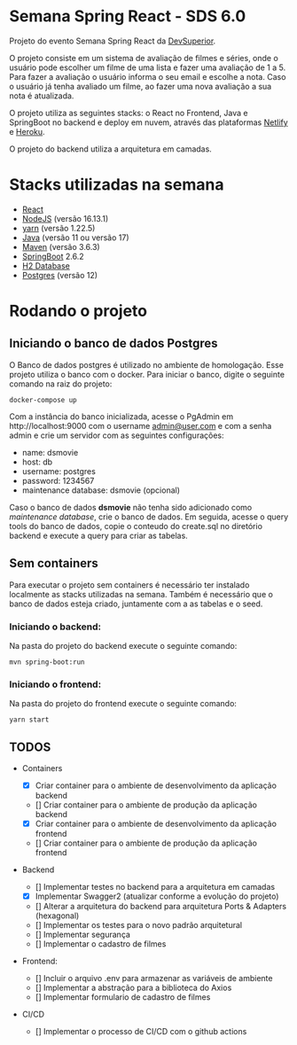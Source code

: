 # Semana Spring React - SDS 6.0

Projeto do evento Semana Spring React da [DevSuperior](https://devsuperior.com.br/).

O projeto consiste em um sistema de avaliação de filmes e séries, onde o usuário pode escolher um filme de uma lista e fazer uma avaliação de 1 a 5. Para fazer a avaliação o usuário informa o seu email e escolhe a nota. Caso o usuário já tenha avaliado um filme, ao fazer uma nova avaliação a sua nota é atualizada.

O projeto utiliza as seguintes stacks: o React no Frontend, Java e SpringBoot no backend e deploy em nuvem, através das plataformas [Netlify](https://www.netlify.com/) e [Heroku](https://id.heroku.com/login).

O projeto do backend utiliza a arquitetura em camadas.

# Stacks utilizadas na semana
- [React](https://pt-br.reactjs.org/)
- [NodeJS](https://nodejs.org/en/) (versão 16.13.1)
- [yarn](https://yarnpkg.com/) (versão 1.22.5)
- [Java](https://www.java.com/pt-BR/) (versão 11 ou versão 17)
- [Maven](https://maven.apache.org/) (versão 3.6.3)
- [SpringBoot](https://spring.io/projects/spring-boot) 2.6.2
- [H2 Database](https://www.h2database.com/html/main.html)
- [Postgres](https://www.postgresql.org/) (versão 12)

# Rodando o projeto

## Iniciando o banco de dados Postgres

O Banco de dados postgres é utilizado no ambiente de homologação. Esse projeto utiliza o banco com o docker. Para iniciar o banco, digite o seguinte comando na raiz do projeto:

```shell
docker-compose up
```

Com a instância do banco inicializada, acesse o PgAdmin em http://localhost:9000 com o username admin@user.com e com a senha admin e crie um servidor com as seguintes configurações:

- name: dsmovie
- host: db
- username: postgres
- password: 1234567
- maintenance database: dsmovie (opcional)

Caso o banco de dados **dsmovie** não tenha sido adicionado como *maintenance database*, crie o banco de dados. Em seguida, acesse o query tools do banco de dados, copie o conteudo do create.sql no diretório backend e execute a query para criar as tabelas.

## Sem containers

Para executar o projeto sem containers é necessário ter instalado localmente as stacks utilizadas na semana. Também é necessário que o banco de dados esteja criado, juntamente com a as tabelas e o seed.

### Iniciando o backend:

Na pasta do projeto do backend execute o seguinte comando:

```shell
mvn spring-boot:run 
```

### Iniciando o frontend:

Na pasta do projeto do frontend execute o seguinte comando:

```shell
yarn start
```

## TODOS

- Containers
    - [X] Criar container para o ambiente de desenvolvimento da aplicação backend
    - [] Criar container para o ambiente de produção da aplicação backend
    - [X] Criar container para o ambiente de desenvolvimento da aplicação frontend
    - [] Criar container para o ambiente de produção da aplicação frontend

- Backend
    - [] Implementar testes no backend para a arquitetura em camadas
    - [X] Implementar Swagger2 (atualizar conforme a evolução do projeto)
    - [] Alterar a arquitetura do backend para arquitetura Ports & Adapters (hexagonal)
    - [] Implementar os testes para o novo padrão arquitetural
    - [] Implementar segurança
    - [] Implementar o cadastro de filmes

- Frontend:
    - [] Incluir o arquivo .env para armazenar as variáveis de ambiente
    - [] Implementar a abstração para a biblioteca do Axios
    - [] Implementar formulario de cadastro de filmes

- CI/CD
  - [] Implementar o processo de CI/CD com o github actions